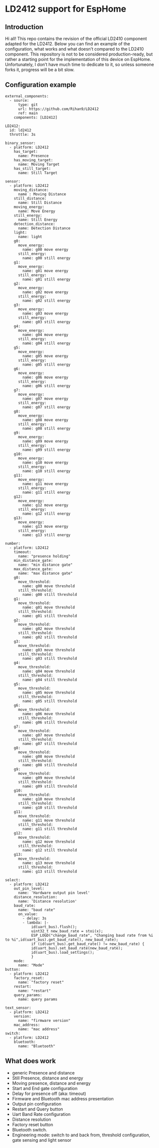 LD2412 support for EspHome
=======
Introduction
--
Hi all! This repo contains the revision of the official LD2410 component adapted for the LD2412. Below you can find an example of the configuration, what works and what doesn’t compared to the LD2410 component. This repository is not to be considered production-ready, but rather a starting point for the implementation of this device on EspHome. Unfortunately, I don’t have much time to dedicate to it, so unless someone forks it, progress will be a bit slow.

Configuration example
--
```
external_components:
  - source:
      type: git
      url: https://github.com/Rihan9/LD2412
      ref: main
    components: [LD2412]

LD2412:
  id: ld2412
  throttle: 3s

binary_sensor:
  - platform: LD2412
    has_target:
      name: Presence
    has_moving_target:
      name: Moving Target
    has_still_target:
      name: Still Target

sensor:
  - platform: LD2412
    moving_distance:
      name : Moving Distance
    still_distance:
      name: Still Distance
    moving_energy:
      name: Move Energy
    still_energy:
      name: Still Energy
    detection_distance:
      name: Detection Distance
    light:
      name: light
    g0:
      move_energy:
        name: g00 move energy
      still_energy:
        name: g00 still energy
    g1:
      move_energy:
        name: g01 move energy
      still_energy:
        name: g01 still energy
    g2:
      move_energy:
        name: g02 move energy
      still_energy:
        name: g02 still energy
    g3:
      move_energy:
        name: g03 move energy
      still_energy:
        name: g03 still energy
    g4:
      move_energy:
        name: g04 move energy
      still_energy:
        name: g04 still energy
    g5:
      move_energy:
        name: g05 move energy
      still_energy:
        name: g05 still energy
    g6:
      move_energy:
        name: g06 move energy
      still_energy:
        name: g06 still energy
    g7:
      move_energy:
        name: g07 move energy
      still_energy:
        name: g07 still energy
    g8:
      move_energy:
        name: g08 move energy
      still_energy:
        name: g08 still energy
    g9:
      move_energy:
        name: g09 move energy
      still_energy:
        name: g09 still energy
    g10:
      move_energy:
        name: g10 move energy
      still_energy:
        name: g10 still energy
    g11:
      move_energy:
        name: g11 move energy
      still_energy:
        name: g11 still energy
    g12:
      move_energy:
        name: g12 move energy
      still_energy:
        name: g12 still energy
    g13:
      move_energy:
        name: g13 move energy
      still_energy:
        name: g13 still energy

number:
  - platform: LD2412
    timeout:
      name: "presence holding"
    min_distance_gate:
      name: "min distance gate"
    max_distance_gate:
      name: "max distance gate"
    g0:
      move_threshold:
        name: g00 move threshold
      still_threshold:
        name: g00 still threshold
    g1:
      move_threshold:
        name: g01 move threshold
      still_threshold:
        name: g01 still threshold
    g2:
      move_threshold:
        name: g02 move threshold
      still_threshold:
        name: g02 still threshold
    g3:
      move_threshold:
        name: g03 move threshold
      still_threshold:
        name: g03 still threshold
    g4:
      move_threshold:
        name: g04 move threshold
      still_threshold:
        name: g04 still threshold
    g5:
      move_threshold:
        name: g05 move threshold
      still_threshold:
        name: g05 still threshold
    g6:
      move_threshold:
        name: g06 move threshold
      still_threshold:
        name: g06 still threshold
    g7:
      move_threshold:
        name: g07 move threshold
      still_threshold:
        name: g07 still threshold
    g8:
      move_threshold:
        name: g08 move threshold
      still_threshold:
        name: g08 still threshold
    g9:
      move_threshold:
        name: g09 move threshold
      still_threshold:
        name: g09 still threshold
    g10:
      move_threshold:
        name: g10 move threshold
      still_threshold:
        name: g10 still threshold
    g11:
      move_threshold:
        name: g11 move threshold
      still_threshold:
        name: g11 still threshold
    g12:
      move_threshold:
        name: g12 move threshold
      still_threshold:
        name: g12 still threshold
    g13:
      move_threshold:
        name: g13 move threshold
      still_threshold:
        name: g13 still threshold
  
select:
  - platform: LD2412
    out_pin_level:
      name: 'Hardware output pin level'
    distance_resolution:
      name: 'Distance resolution'
    baud_rate:
      name: "baud rate"
      on_value:
        - delay: 3s
        - lambda: |-
            id(uart_bus).flush();
            uint32_t new_baud_rate = stoi(x);
            ESP_LOGD("change_baud_rate", "Changing baud rate from %i to %i",id(uart_bus).get_baud_rate(), new_baud_rate);
            if (id(uart_bus).get_baud_rate() != new_baud_rate) {
            id(uart_bus).set_baud_rate(new_baud_rate);
            id(uart_bus).load_settings();
            }
    mode:
      name: "Mode"
button:
  - platform: LD2412
    factory_reset:
      name: "factory reset"
    restart:
      name: "restart"
    query_params:
      name: query params

text_sensor:
  - platform: LD2412
    version:
      name: "firmware version"
    mac_address:
      name: "mac address"
switch:
  - platform: LD2412
    bluetooth:
      name: "Bluetooth"
```
What does work
--
- generic Presence and distance
- Still Presence, distance and energy
- Moving presence, distance and energy
- Start and End gate configuration
- Delay for presence off (aka: timeout)
- Firmware and Bluetooth mac address presentation
- Output pin configuration
- Restart and Query button
- Uart Band Rate configuration
- Distance resolution
- Factory reset button
- Bluetooth switch. 
- Engineering mode: switch to and back from, threshold configuration, gate sensing and light sensor
